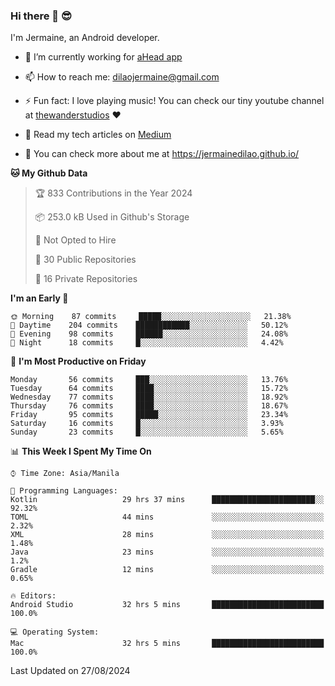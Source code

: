 ### Hi there 👋 😎
I'm Jermaine, an Android developer.

- 🔭 I’m currently working for [aHead app](https://www.ahead-app.com/)

- 📫 How to reach me: dilaojermaine@gmail.com

- ⚡ Fun fact: I love playing music! You can check our tiny youtube channel at [thewanderstudios](https://www.youtube.com/thewanderstudios) ♥️

- 📖 Read my tech articles on [Medium](https://jermainedilao.medium.com/)

- 👀 You can check more about me at https://jermainedilao.github.io/

<!--
**jermainedilao/jermainedilao** is a ✨ _special_ ✨ repository because its `README.md` (this file) appears on your GitHub profile.

Here are some ideas to get you started:

- 🔭 I’m currently working on ...
- 🌱 I’m currently learning ...
- 👯 I’m looking to collaborate on ...
- 🤔 I’m looking for help with ...
- 💬 Ask me about ...
- 📫 How to reach me: ...
- 😄 Pronouns: ...
- ⚡ Fun fact: ...
-->

<!--START_SECTION:waka-->
**🐱 My Github Data** 

> 🏆 833 Contributions in the Year 2024
 > 
> 📦 253.0 kB Used in Github's Storage 
 > 
> 🚫 Not Opted to Hire
 > 
> 📜 30 Public Repositories 
 > 
> 🔑 16 Private Repositories  
 > 
**I'm an Early 🐤** 

```text
🌞 Morning    87 commits     █████░░░░░░░░░░░░░░░░░░░░   21.38% 
🌆 Daytime    204 commits    ████████████░░░░░░░░░░░░░   50.12% 
🌃 Evening    98 commits     ██████░░░░░░░░░░░░░░░░░░░   24.08% 
🌙 Night      18 commits     █░░░░░░░░░░░░░░░░░░░░░░░░   4.42%

```
📅 **I'm Most Productive on Friday** 

```text
Monday       56 commits     ███░░░░░░░░░░░░░░░░░░░░░░   13.76% 
Tuesday      64 commits     ████░░░░░░░░░░░░░░░░░░░░░   15.72% 
Wednesday    77 commits     ████░░░░░░░░░░░░░░░░░░░░░   18.92% 
Thursday     76 commits     ████░░░░░░░░░░░░░░░░░░░░░   18.67% 
Friday       95 commits     █████░░░░░░░░░░░░░░░░░░░░   23.34% 
Saturday     16 commits     █░░░░░░░░░░░░░░░░░░░░░░░░   3.93% 
Sunday       23 commits     █░░░░░░░░░░░░░░░░░░░░░░░░   5.65%

```


📊 **This Week I Spent My Time On** 

```text
⌚︎ Time Zone: Asia/Manila

💬 Programming Languages: 
Kotlin                   29 hrs 37 mins      ███████████████████████░░   92.32% 
TOML                     44 mins             ░░░░░░░░░░░░░░░░░░░░░░░░░   2.32% 
XML                      28 mins             ░░░░░░░░░░░░░░░░░░░░░░░░░   1.48% 
Java                     23 mins             ░░░░░░░░░░░░░░░░░░░░░░░░░   1.2% 
Gradle                   12 mins             ░░░░░░░░░░░░░░░░░░░░░░░░░   0.65%

🔥 Editors: 
Android Studio           32 hrs 5 mins       █████████████████████████   100.0%

💻 Operating System: 
Mac                      32 hrs 5 mins       █████████████████████████   100.0%

```


 Last Updated on 27/08/2024
<!--END_SECTION:waka-->
